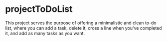 # projectToDoList
This project serves the purpose of offering a minimalistic and clean to-do list, where you can add a task, delete it, cross a line when you've completed it, and add as many tasks as you want.

